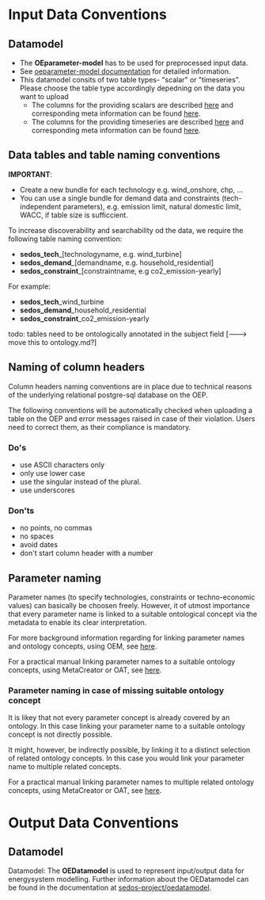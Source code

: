 # Input Data Conventions


## Datamodel

- The **OEparameter-model** has to be used for preprocessed input data. 
- See [oeparameter-model documentation](https://github.com/sedos-project/oedatamodel#oedatamodel-parameter) for detailed information. 
- This datamodel consits of two table types- "scalar" or "timeseries". Please choose the table type accordingly depedning on the data you want to upload
	- The columns for the providing scalars are described [here](https://github.com/sedos-project/oedatamodel#scalar-description) and corresponding meta information can be found [here](https://github.com/sedos-project/oedatamodel/blob/main/extended_datamodel/datamodel_scalars.json).
	- The columns for the providing timeseries are described [here](https://github.com/sedos-project/oedatamodel#timeseries-description) and corresponding meta information can be found [here](https://github.com/sedos-project/oedatamodel/blob/main/extended_datamodel/datamodel_timeseries.json).
	

## Data tables and table naming conventions

**IMPORTANT**: 

- Create a new bundle for each technology e.g. wind_onshore, chp, ...
- You can use a single bundle for demand data and constraints (tech-independent parameters), e.g. emission limit, natural domestic limit, WACC, if table size is sufficcient. 

To increase discoverability and searchability od the data, we require the following table naming convention:

* **sedos_tech**_[technologyname, e.g. wind_turbine]
* **sedos_demand**_[demandname, e.g. household_residential]
* **sedos_constraint**_[constraintname, e.g co2_emission-yearly]

For example: 

* **sedos_tech**_wind_turbine
* **sedos_demand**_household_residential
* **sedos_constraint**_co2_emission-yearly


todo: tables need to be ontologically annotated in the subject field [---> move this to ontology.md?]

## Naming of column headers

Column headers naming conventions are in place due to technical reasons of the underlying relational postgre-sql database on the OEP. 

The following conventions will be automatically checked when uploading a table on the OEP and error messages raised in case of their violation.
Users need to correct them, as their compliance is mandatory.

### Do's
* use ASCII characters only
* only use lower case
* use the singular instead of the plural.
* use underscores

### Don'ts

* no points, no commas
* no spaces
* avoid dates
* don't start column header with a number



## Parameter naming

Parameter names (to specify technologies, constraints or techno-economic values) can basically be choosen freely. 
However, it of utmost importance that every parameter name is linked to a suitable ontological concept via the metadata to enable its clear interpretation.

For more background information regarding for linking parameter names and ontology concepts, using OEM, see [here](data_annotation_ontology.md#Ontological-annotation-of-data).

For a practical manual linking parameter names to a suitable ontology concepts, using MetaCreator or OAT, see [here](data_annotation_ontology.md#Link-a-parameter-name-to-a-suitable-ontology-concept).

### Parameter naming in case of missing suitable ontology concept

It is likey that not every parameter concept is already covered by an ontology. In this case linking your parameter name to a suitable ontology concept is not directly possible.

It might, however, be indirectly possible, by linking it to a distinct selection of related ontology concepts. 
In this case you would link your parameter name to multiple related concepts.

For a practical manual linking parameter names to multiple related ontology concepts, using MetaCreator or OAT, see [here](data_annotation_ontology.md#Link-a-parameter-name-to-multiple-related-ontology-concepts).

# Output Data Conventions

## Datamodel

Datamodel: The **OEDatamodel** is used to represent input/output data for energysystem modelling. 
Further information about the OEDatamodel can be found in the documentation at [sedos-project/oedatamodel](https://github.com/sedos-project/oedatamodel).

